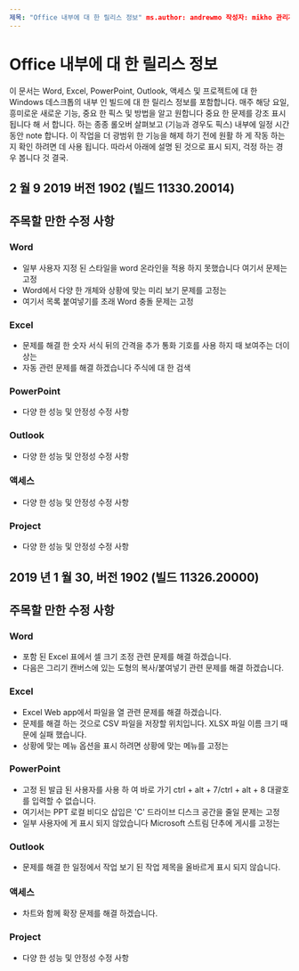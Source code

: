 ```yaml
---
제목: "Office 내부에 대 한 릴리스 정보" ms.author: andrewmo 작성자: mikho 관리자: andrewmo ms.date: 2/11/2019 ms.audience: Win32 Fast ms.topic: ms.service 참조: o 365 proplus localization_priority: 중요 한 ms.collection: RelNotes_ProPlus 설명: "제공 내부 빠른 대상 그룹의 주요 새 기능, 수정 또는 알려진된 문제는 최신 목록 사용 하 여
---
```


# <a name="release-notes-for-office-insiders"></a>Office 내부에 대 한 릴리스 정보

이 문서는 Word, Excel, PowerPoint, Outlook, 액세스 및 프로젝트에 대 한 Windows 데스크톱의 내부 인 빌드에 대 한 릴리스 정보를 포함합니다. 매주 해당 요일, 흥미로운 새로운 기능, 중요 한 픽스 및 방법을 알고 원합니다 중요 한 문제를 강조 표시 됩니다 해 서 합니다. 하는 종종 롤오버 살펴보고 (기능과 경우도 픽스) 내부에 일정 시간 동안 note 합니다. 이 작업을 더 광범위 한 기능을 해제 하기 전에 원활 하 게 작동 하는지 확인 하려면 데 사용 됩니다. 따라서 아래에 설명 된 것으로 표시 되지, 걱정 하는 경우 봅니다 것 결국.  

## <a name="february-9-2019-version-1902-build-1133020014"></a>2 월 9 2019 버전 1902 (빌드 11330.20014)


## <a name="notable-fixes"></a>주목할 만한 수정 사항

### <a name="word"></a>Word 
- 일부 사용자 지정 된 스타일을 word 온라인을 적용 하지 못했습니다 여기서 문제는 고정
- Word에서 다양 한 개체와 상황에 맞는 미리 보기 문제를 고정는
- 여기서 목록 붙여넣기를 초래 Word 충돌 문제는 고정

### <a name="excel"></a>Excel
- 문제를 해결 한 숫자 서식 뒤의 간격을 추가 통화 기호를 사용 하지 때 보여주는 더이상는
- 자동 관련 문제를 해결 하겠습니다 주식에 대 한 검색

### <a name="powerpoint"></a>PowerPoint
- 다양 한 성능 및 안정성 수정 사항

### <a name="outlook"></a>Outlook
- 다양 한 성능 및 안정성 수정 사항

### <a name="access"></a>액세스
- 다양 한 성능 및 안정성 수정 사항

### <a name="project"></a>Project
- 다양 한 성능 및 안정성 수정 사항




## <a name="january-30-2019-version-1902-build-1132620000"></a>2019 년 1 월 30, 버전 1902 (빌드 11326.20000)


## <a name="notable-fixes"></a>주목할 만한 수정 사항

### <a name="word"></a>Word 
- 포함 된 Excel 표에서 셀 크기 조정 관련 문제를 해결 하겠습니다.
- 다음은 그리기 캔버스에 있는 도형의 복사/붙여넣기 관련 문제를 해결 하겠습니다.

### <a name="excel"></a>Excel
- Excel Web app에서 파일을 열 관련 문제를 해결 하겠습니다.
- 문제를 해결 하는 것으로 CSV 파일을 저장할 위치입니다. XLSX 파일 이름 크기 때문에 실패 했습니다.
- 상황에 맞는 메뉴 옵션을 표시 하려면 상황에 맞는 메뉴를 고정는

### <a name="powerpoint"></a>PowerPoint
- 고정 된 발급 된 사용자를 사용 하 여 바로 가기 ctrl + alt + 7/ctrl + alt + 8 대괄호를 입력할 수 없습니다.
- 여기서는 PPT 로컬 비디오 삽입은 'C' 드라이브 디스크 공간을 줄일 문제는 고정
- 일부 사용자에 게 표시 되지 않았습니다 Microsoft 스트림 단추에 게시를 고정는

### <a name="outlook"></a>Outlook
- 문제를 해결 한 일정에서 작업 보기 된 작업 제목을 올바르게 표시 되지 않습니다.

### <a name="access"></a>액세스
- 차트와 함께 확장 문제를 해결 하겠습니다.

### <a name="project"></a>Project
- 다양 한 성능 및 안정성 수정 사항
